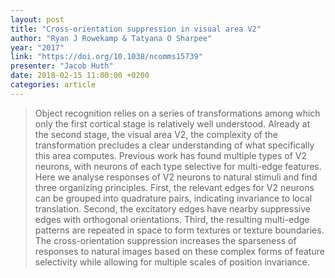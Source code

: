 ```yaml
---
layout: post
title: "Cross-orientation suppression in visual area V2"
author: "Ryan J Rowekamp & Tatyana O Sharpee"
year: "2017"
link: "https://doi.org/10.1038/ncomms15739"
presenter: "Jacob Huth"
date: 2018-02-15 11:00:00 +0200
categories: article
---
```


> Object recognition relies on a series of transformations among which only the
> first cortical stage is relatively well understood. Already at the second
> stage, the visual area V2, the complexity of the transformation precludes a
> clear understanding of what specifically this area computes. Previous work has
> found multiple types of V2 neurons, with neurons of each type selective for
> multi-edge features. Here we analyse responses of V2 neurons to natural
> stimuli and find three organizing principles. First, the relevant edges for V2
> neurons can be grouped into quadrature pairs, indicating invariance to local
> translation. Second, the excitatory edges have nearby suppressive edges with
> orthogonal orientations. Third, the resulting multi-edge patterns are repeated
> in space to form textures or texture boundaries. The cross-orientation
> suppression increases the sparseness of responses to natural images based on
> these complex forms of feature selectivity while allowing for multiple scales
> of position invariance.
